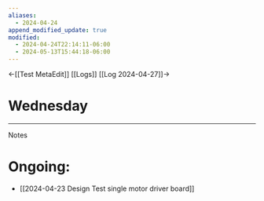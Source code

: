 ```yaml
---
aliases:
  - 2024-04-24
append_modified_update: true
modified:
  - 2024-04-24T22:14:11-06:00
  - 2024-05-13T15:44:18-06:00
---
```

←[[Test MetaEdit]] [[Logs]] [[Log 2024-04-27]]→
# Wednesday
___

Notes

# Ongoing:
- [[2024-04-23 Design Test single motor driver board]]
